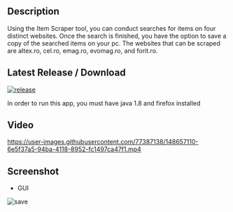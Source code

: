 Description
-

Using the Item Scraper tool, you can conduct searches for items on four distinct websites. Once the search is finished, you have the option to save a copy of the searched items on your pc. The websites that can be scraped are altex.ro, cel.ro, emag.ro, evomag.ro, and forit.ro.

Latest Release / Download
-

[![release](https://img.shields.io/github/v/release/cobrel/webScrapingJavaSwingSelenium?logo=GitHub&style=for-the-badge)](https://github.com/cobrel/webScrapingJavaSwingSelenium/releases/tag/v1.0)

In order to run this app, you must have java 1.8 and firefox installed

Video
-

https://user-images.githubusercontent.com/77387138/148657110-6e5f37a5-94ba-4118-8952-fc1497ca47f1.mp4

Screenshot
-

- GUI

![save](https://user-images.githubusercontent.com/77387138/140647618-c3f0f4af-d1e4-4c4f-910b-32e99d51cfc9.JPG)
